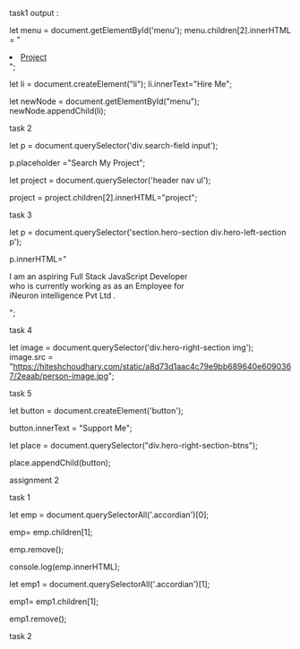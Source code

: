 task1 output :


let menu = document.getElementById('menu');
menu.children[2].innerHTML = " <li><a href='./contact/contact.html'>Project</a></li>";

let li = document.createElement("li");
li.innerText="Hire Me";

let newNode = document.getElementById("menu");
newNode.appendChild(li);

task 2 

let p = document.querySelector('div.search-field input');

p.placeholder ="Search My Project";

let project = document.querySelector('header nav ul');

project = project.children[2].innerHTML="project";


task 3 

let p = document.querySelector('section.hero-section div.hero-left-section p');

p.innerHTML="<p>I am an aspiring <span>Full Stack JavaScript Developer</span><br/>who is currently working as <span>as an Employee</span> for <br/> <span> iNeuron intelligence Pvt Ltd . </span>  </p>";


task 4

let image = document.querySelector('div.hero-right-section img');
image.src = "https://hiteshchoudhary.com/static/a8d73d1aac4c79e9bb689640e6090367/2eaab/person-image.jpg";

task 5

let button = document.createElement('button');

button.innerText = "Support Me";

let place = document.querySelector("div.hero-right-section-btns");

place.appendChild(button);





assignment 2

task 1

let emp = document.querySelectorAll('.accordian')[0];

emp= emp.children[1];

emp.remove();

console.log(emp.innerHTML);

let emp1 = document.querySelectorAll('.accordian')[1];

emp1= emp1.children[1];

emp1.remove();



task 2
